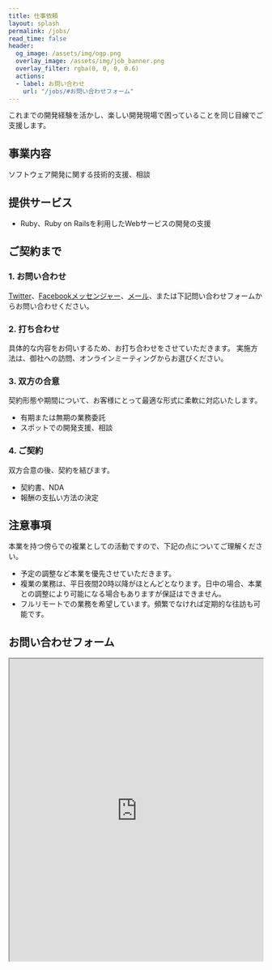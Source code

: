 ```yaml
---
title: 仕事依頼
layout: splash
permalink: /jobs/
read_time: false
header:
  og_image: /assets/img/ogp.png
  overlay_image: /assets/img/job_banner.png
  overlay_filter: rgba(0, 0, 0, 0.6)
  actions:
  - label: お問い合わせ
    url: "/jobs/#お問い合わせフォーム"
---
```


これまでの開発経験を活かし、楽しい開発現場で困っていることを同じ目線でご支援します。

## 事業内容

ソフトウェア開発に関する技術的支援、相談

## 提供サービス

- Ruby、Ruby on Railsを利用したWebサービスの開発の支援

## ご契約まで

### 1. お問い合わせ

[Twitter](https://twitter.com/satoryuofficial)、[Facebookメッセンジャー](https://www.messenger.com/t/satoryu)、[メール](mailto:satoryu.1981@gmail.com)、または下記問い合わせフォームからお問い合わせください。

### 2. 打ち合わせ

具体的な内容をお伺いするため、お打ち合わせをさせていただきます。
実施方法は、御社への訪問、オンラインミーティングからお選びください。

### 3. 双方の合意

契約形態や期間について、お客様にとって最適な形式に柔軟に対応いたします。

- 有期または無期の業務委託
- スポットでの開発支援、相談

### 4. ご契約

双方合意の後、契約を結びます。

- 契約書、NDA
- 報酬の支払い方法の決定

## 注意事項

本業を持つ傍らでの複業としての活動ですので、下記の点についてご理解ください。

- 予定の調整など本業を優先させていただきます。
- 複業の業務は、平日夜間20時以降がほとんどとなります。日中の場合、本業との調整により可能になる場合もありますが保証はできません。
- フルリモートでの業務を希望しています。頻繁でなければ定期的な往訪も可能です。

## お問い合わせフォーム

<div style="width:100%;height:600px;overflow:auto;-webkit-overflow-scrolling:touch;"><iframe src="https://tayori.com/form/d444fee09a35b2cb3b733560b756310c4ee09508" width="100%" height="100%"></iframe></div>
